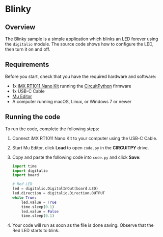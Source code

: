 # Blinky

## Overview

The Blinky sample is a simple application which blinks an LED forever using the `digitalio` module. The source code shows how to configure the LED, then turn it on and off.

## Requirements

Before you start, check that you have the required hardware and software:

- 1x [iMX RT1011 Nano Kit](https://makerdiary.com/products/imxrt1011-nanokit) running the [CircuitPython] firmware
- 1x USB-C Cable
- [Mu Editor]
- A computer running macOS, Linux, or Windows 7 or newer

## Running the code

To run the code, complete the following steps:

1. Connect iMX RT1011 Nano Kit to your computer using the USB-C Cable.
2. Start Mu Editor, click __Load__ to open `code.py` in the __CIRCUITPY__ drive.
3. Copy and paste the following code into `code.py` and click __Save__:

    ``` python linenums="1" title="CIRCUITPY/code.py"
    import time
    import digitalio
    import board

    # Red LED
    led = digitalio.DigitalInOut(board.LED)
    led.direction = digitalio.Direction.OUTPUT
    while True:
        led.value = True
        time.sleep(0.1)
        led.value = False
        time.sleep(0.1)
    ```

4. Your code will run as soon as the file is done saving. Observe that the Red LED starts to blink.

[Mu Editor]: ../getting-started.md#coding-with-mu-editor
[CircuitPython]: ../getting-started.md#installing-circuitpython
